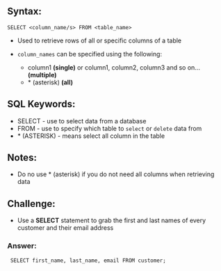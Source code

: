## Syntax:

```
SELECT <column_name/s> FROM <table_name>
```

- Used to retrieve rows of all or specific columns of a table

- `column_names` can be specified using the following:

  - column1 **(single)** or column1, column2, column3 and so on... **(multiple)**
  - \* (asterisk) **(all)**

## SQL Keywords:

- SELECT - use to select data from a database
- FROM - use to specify which table to `select` or `delete` data from
- \* (ASTERISK) - means select all column in the table

## Notes:

- Do no use \* (asterisk) if you do not need all columns when retrieving data

## Challenge:

- Use a **SELECT** statement to grab the first and last names of every customer and their email address

### Answer:

```
 SELECT first_name, last_name, email FROM customer;
```
